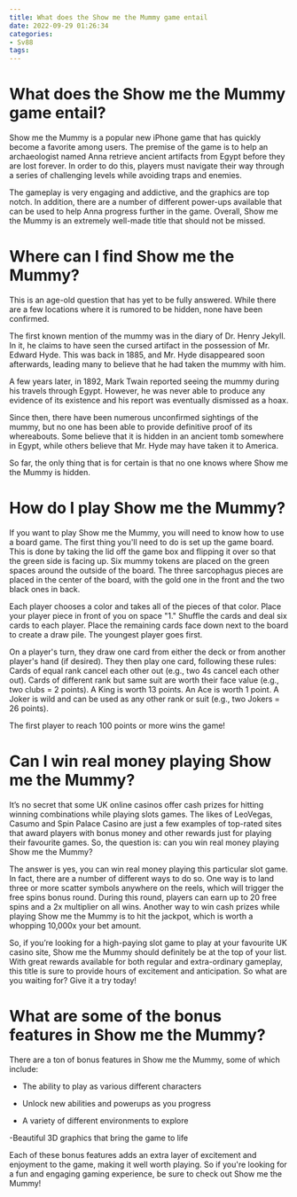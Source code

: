 ```yaml
---
title: What does the Show me the Mummy game entail 
date: 2022-09-29 01:26:34
categories:
- Sv88
tags:
---
```



# What does the Show me the Mummy game entail? 

Show me the Mummy is a popular new iPhone game that has quickly become a favorite among users. The premise of the game is to help an archaeologist named Anna retrieve ancient artifacts from Egypt before they are lost forever. In order to do this, players must navigate their way through a series of challenging levels while avoiding traps and enemies.

The gameplay is very engaging and addictive, and the graphics are top notch. In addition, there are a number of different power-ups available that can be used to help Anna progress further in the game. Overall, Show me the Mummy is an extremely well-made title that should not be missed.

# Where can I find Show me the Mummy? 

This is an age-old question that has yet to be fully answered. While there are a few locations where it is rumored to be hidden, none have been confirmed.

The first known mention of the mummy was in the diary of Dr. Henry Jekyll. In it, he claims to have seen the cursed artifact in the possession of Mr. Edward Hyde. This was back in 1885, and Mr. Hyde disappeared soon afterwards, leading many to believe that he had taken the mummy with him.

A few years later, in 1892, Mark Twain reported seeing the mummy during his travels through Egypt. However, he was never able to produce any evidence of its existence and his report was eventually dismissed as a hoax.

Since then, there have been numerous unconfirmed sightings of the mummy, but no one has been able to provide definitive proof of its whereabouts. Some believe that it is hidden in an ancient tomb somewhere in Egypt, while others believe that Mr. Hyde may have taken it to America.

So far, the only thing that is for certain is that no one knows where Show me the Mummy is hidden.

# How do I play Show me the Mummy? 

If you want to play Show me the Mummy, you will need to know how to use a board game. The first thing you'll need to do is set up the game board. This is done by taking the lid off the game box and flipping it over so that the green side is facing up. Six mummy tokens are placed on the green spaces around the outside of the board. The three sarcophagus pieces are placed in the center of the board, with the gold one in the front and the two black ones in back.

Each player chooses a color and takes all of the pieces of that color. Place your player piece in front of you on space "1." Shuffle the cards and deal six cards to each player. Place the remaining cards face down next to the board to create a draw pile. The youngest player goes first.

On a player's turn, they draw one card from either the deck or from another player's hand (if desired). They then play one card, following these rules:
Cards of equal rank cancel each other out (e.g., two 4s cancel each other out). 
Cards of different rank but same suit are worth their face value (e.g., two clubs = 2 points). 
A King is worth 13 points. 
An Ace is worth 1 point. 
A Joker is wild and can be used as any other rank or suit (e.g., two Jokers = 26 points).

The first player to reach 100 points or more wins the game!

# Can I win real money playing Show me the Mummy? 

It’s no secret that some UK online casinos offer cash prizes for hitting winning combinations while playing slots games. The likes of LeoVegas, Casumo and Spin Palace Casino are just a few examples of top-rated sites that award players with bonus money and other rewards just for playing their favourite games. So, the question is: can you win real money playing Show me the Mummy?

The answer is yes, you can win real money playing this particular slot game. In fact, there are a number of different ways to do so. One way is to land three or more scatter symbols anywhere on the reels, which will trigger the free spins bonus round. During this round, players can earn up to 20 free spins and a 2x multiplier on all wins. Another way to win cash prizes while playing Show me the Mummy is to hit the jackpot, which is worth a whopping 10,000x your bet amount.

So, if you’re looking for a high-paying slot game to play at your favourite UK casino site, Show me the Mummy should definitely be at the top of your list. With great rewards available for both regular and extra-ordinary gameplay, this title is sure to provide hours of excitement and anticipation. So what are you waiting for? Give it a try today!

# What are some of the bonus features in Show me the Mummy?

There are a ton of bonus features in Show me the Mummy, some of which include:

- The ability to play as various different characters

- Unlock new abilities and powerups as you progress

- A variety of different environments to explore

-Beautiful 3D graphics that bring the game to life

Each of these bonus features adds an extra layer of excitement and enjoyment to the game, making it well worth playing. So if you're looking for a fun and engaging gaming experience, be sure to check out Show me the Mummy!